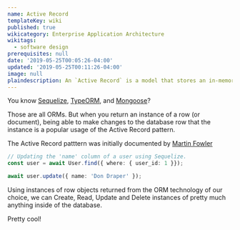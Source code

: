 ```yaml
---
name: Active Record
templateKey: wiki
published: true
wikicategory: Enterprise Application Architecture
wikitags: 
  - software design
prerequisites: null
date: '2019-05-25T00:05:26-04:00'
updated: '2019-05-25T00:11:26-04:00'
image: null
plaindescription: An `Active Record` is a model that stores an in-memory representation of a database row or document.
---
```


You know [Sequelize](http://docs.sequelizejs.com/), [TypeORM](https://github.com/typeorm/typeorm), and [Mongoose](https://mongoosejs.com/)? 

Those are all ORMs. But when you return an instance of a row (or document), being able to make changes to the database row that the instance is a popular usage of the Active Record pattern.

The Active Record patttern was initially documented by [Martin Fowler](https://en.wikipedia.org/wiki/Active_record_pattern) 

```typescript
// Updating the 'name' column of a user using Sequelize.
const user = await User.find({ where: { user_id: 1 }});

await user.update({ name: 'Don Draper' });
```

Using instances of row objects returned from the ORM technology of our choice, we can Create, Read, Update and Delete instances of pretty much anything inside of the database.

Pretty cool!